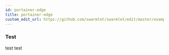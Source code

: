 ```yaml
---
id: portainer-edge
title: portainer-edge
custom_edit_url: https://github.com/swarmlet/swarmlet/edit/master/examples/portainer-edge/README.md
---
```


### Test

test test
